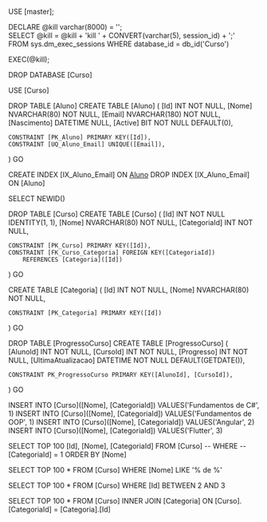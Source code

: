 USE [master];

DECLARE @kill varchar(8000) = '';  
SELECT @kill = @kill + 'kill ' + CONVERT(varchar(5), session_id) + ';'  
FROM sys.dm_exec_sessions
WHERE database_id  = db_id('Curso')

EXEC(@kill);

DROP DATABASE [Curso]

USE [Curso]

DROP TABLE [Aluno]
CREATE TABLE [Aluno] (
    [Id] INT NOT NULL, 
    [Nome] NVARCHAR(80) NOT NULL,
    [Email] NVARCHAR(180) NOT NULL,
    [Nascimento] DATETIME NULL,
    [Active] BIT NOT NULL DEFAULT(0),

    CONSTRAINT [PK_Aluno] PRIMARY KEY([Id]),
    CONSTRAINT [UQ_Aluno_Email] UNIQUE([Email]),
)
GO

CREATE INDEX [IX_Aluno_Email] ON [Aluno]([Email])
DROP INDEX [IX_Aluno_Email] ON [Aluno]

SELECT NEWID()

DROP TABLE [Curso]
CREATE TABLE [Curso] (
    [Id] INT NOT NULL IDENTITY(1, 1), 
    [Nome] NVARCHAR(80) NOT NULL,
    [CategoriaId] INT NOT NULL,

    CONSTRAINT [PK_Curso] PRIMARY KEY([Id]),
    CONSTRAINT [FK_Curso_Categoria] FOREIGN KEY([CategoriaId])
        REFERENCES [Categoria]([Id])
)
GO

CREATE TABLE [Categoria] (
    [Id] INT NOT NULL, 
    [Nome] NVARCHAR(80) NOT NULL,

    CONSTRAINT [PK_Categoria] PRIMARY KEY([Id])
)
GO

DROP TABLE [ProgressoCurso]
CREATE TABLE [ProgressoCurso] (
    [AlunoId] INT NOT NULL, 
    [CursoId] INT NOT NULL, 
    [Progresso] INT NOT NULL,
    [UltimaAtualizacao] DATETIME NOT NULL DEFAULT(GETDATE()),
    
    CONSTRAINT PK_ProgressoCurso PRIMARY KEY([AlunoId], [CursoId]),
)
GO

INSERT INTO [Curso]([Nome], [CategoriaId]) VALUES('Fundamentos de C#', 1)
INSERT INTO [Curso]([Nome], [CategoriaId]) VALUES('Fundamentos de OOP', 1)
INSERT INTO [Curso]([Nome], [CategoriaId]) VALUES('Angular', 2)
INSERT INTO [Curso]([Nome], [CategoriaId]) VALUES('Flutter', 3)

SELECT TOP 100
    [Id], [Nome], [CategoriaId]
FROM 
    [Curso]
-- WHERE
    -- [CategoriaId] = 1 
ORDER BY 
    [Nome] 

SELECT TOP 100
    *
FROM 
    [Curso]
WHERE
    [Nome] LIKE '% de %'

SELECT TOP 100
    *
FROM 
    [Curso]
WHERE
    [Id] BETWEEN 2 AND 3

SELECT TOP 100
    *
FROM 
    [Curso]
    INNER JOIN [Categoria] 
        ON [Curso].[CategoriaId] = [Categoria].[Id]